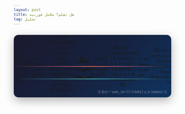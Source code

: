 ```yaml
---
layout: post
title: هل تعلم؟ سلاسل فورييه
tag: تحليل
---
```


<div style="width: 100%; height: 200px; background: linear-gradient(135deg, #1a1a2e 0%, #16213e 50%, #0f3460 100%); border-radius: 15px; display: flex; align-items: center; justify-content: center; position: relative; overflow: hidden; margin: 2em auto; box-shadow: 0 10px 30px rgba(0,0,0,0.3);">
  <div style="position: absolute; width: 100%; height: 2px; background: linear-gradient(90deg, transparent, #00d4ff, transparent); top: 30%; animation: wave 3s ease-in-out infinite;"></div>
  <div style="position: absolute; width: 100%; height: 2px; background: linear-gradient(90deg, transparent, #ff6b6b, transparent); top: 50%; animation: wave 3s ease-in-out infinite 0.5s;"></div>
  <div style="position: absolute; width: 100%; height: 2px; background: linear-gradient(90deg, transparent, #4ecdc4, transparent); top: 70%; animation: wave 3s ease-in-out infinite 1s;"></div>
  <div style="text-align: center; z-index: 10;">
    <div style="font-size: 36px; font-weight: 900; color: #ffffff; text-shadow: 0 0 20px rgba(0, 212, 255, 0.8), 3px 3px 0px #1a1a2e; margin-bottom: 8px; letter-spacing: 2px;">هل تعلم؟</div>
    <div style="font-size: 18px; font-weight: 600; color: #00d4ff; text-shadow: 0 0 10px rgba(0, 212, 255, 0.6);">سلاسل فورييه</div>
  </div>
<div style="position: absolute; bottom: 10px; right: 15px; font-size: 12px; color: rgba(255, 255, 255, 0.5); font-family: serif;">
  \\( f(x) = \sum_{n=1}^{\infty} a_n \sin(nx) \\)
</div>

<style>
@keyframes wave {
  0%, 100% { transform: translateX(-100%); }
  50% { transform: translateX(100%); }
}
</style>

<br>

**هل تعلم** أن أي دالة دورية يمكن التعبير عنها كمجموع لا نهائي من الدوال المثلثية؟

<br>

سلاسل فورييه هي إحدى أهم الأدوات في الرياضيات التطبيقية والهندسة...






**هل تعلم** أن أي دالة دورية يمكن التعبير عنها كمجموع لا نهائي من الدوال المثلثية؟

<br>

سلاسل فورييه هي إحدى أهم الأدوات في الرياضيات التطبيقية والهندسة. تسمح لنا بتفكيك الإشارات المعقدة إلى مكونات بسيطة.

<br>

## التعريف الأساسي

لدالة دورية \\(f(x)\\) بدورة \\(2\pi\\)، يمكن كتابة سلسلة فورييه كالتالي:

<br>

$$
f(x) = \frac{a_0}{2} + \sum_{n=1}^{\infty} \left( a_n \cos(nx) + b_n \sin(nx) \right)
$$

<br>

حيث المعاملات تُحسب بالصيغ:

<br>

$$
\begin{split}
a_n &= \frac{1}{\pi} \int_{-\pi}^{\pi} f(x) \cos(nx) \, dx \\
b_n &= \frac{1}{\pi} \int_{-\pi}^{\pi} f(x) \sin(nx) \, dx
\end{split}
$$

<br>

## مثال: الموجة المربعة

للموجة المربعة المعرفة كالتالي:

<br>

$$
f(x) = \begin{cases}
1 & \text{إذا } 0 < x < \pi \\
-1 & \text{إذا } -\pi < x < 0
\end{cases}
$$

<br>

نجد أن سلسلة فورييه هي:

<br>

$$
f(x) = \frac{4}{\pi} \sum_{n=1,3,5,...}^{\infty} \frac{\sin(nx)}{n} = \frac{4}{\pi} \left( \sin x + \frac{\sin 3x}{3} + \frac{\sin 5x}{5} + \cdots \right)
$$

<br>

## الصيغة المركبة

يمكن أيضاً كتابة سلسلة فورييه بالصيغة المركبة:

<br>

$$
f(x) = \sum_{n=-\infty}^{\infty} c_n e^{inx}
$$

<br>

حيث:

<br>

$$
c_n = \frac{1}{2\pi} \int_{-\pi}^{\pi} f(x) e^{-inx} \, dx
$$

<br>

هذه الصيغة تربط سلاسل فورييه بتحويل فورييه، مما يفتح المجال لتطبيقات واسعة في معالجة الإشارات والفيزياء الرياضية.

<br>

---

*💡 **نصيحة**: سلاسل فورييه ليست مجرد أداة رياضية، بل هي أساس فهم كيفية عمل الموسيقى الرقمية، ضغط الصور، ومعالجة الإشارات!*
